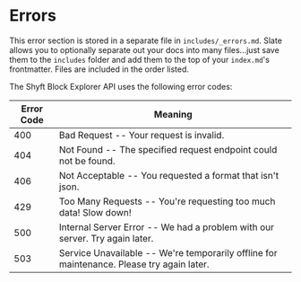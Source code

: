 # Errors

<aside class="notice">
This error section is stored in a separate file in <code>includes/_errors.md</code>. Slate allows you to optionally separate out your docs into many files...just save them to the <code>includes</code> folder and add them to the top of your <code>index.md</code>'s frontmatter. Files are included in the order listed.
</aside>

The Shyft Block Explorer API uses the following error codes:

Error Code | Meaning
---------- | -------
400 | Bad Request -- Your request is invalid.
404 | Not Found -- The specified request endpoint could not be found.
406 | Not Acceptable -- You requested a format that isn't json.
429 | Too Many Requests -- You're requesting too much data! Slow down!
500 | Internal Server Error -- We had a problem with our server. Try again later.
503 | Service Unavailable -- We're temporarily offline for maintenance. Please try again later.
